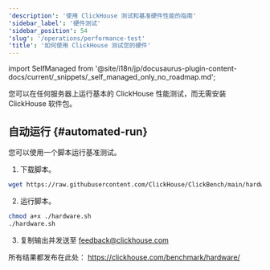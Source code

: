 ```yaml
---
'description': '使用 ClickHouse 测试和基准硬件性能的指南'
'sidebar_label': '硬件测试'
'sidebar_position': 54
'slug': '/operations/performance-test'
'title': '如何使用 ClickHouse 测试您的硬件'
---
```


import SelfManaged from '@site/i18n/jp/docusaurus-plugin-content-docs/current/_snippets/_self_managed_only_no_roadmap.md';

<SelfManaged />

您可以在任何服务器上运行基本的 ClickHouse 性能测试，而无需安装 ClickHouse 软件包。

## 自动运行 {#automated-run}

您可以使用一个脚本运行基准测试。

1. 下载脚本。
```bash
wget https://raw.githubusercontent.com/ClickHouse/ClickBench/main/hardware/hardware.sh
```

2. 运行脚本。
```bash
chmod a+x ./hardware.sh
./hardware.sh
```

3. 复制输出并发送至 feedback@clickhouse.com

所有结果都发布在此处： https://clickhouse.com/benchmark/hardware/
